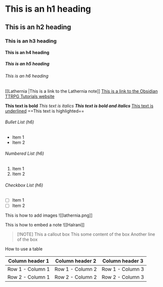 # This is an h1 heading
## This is an h2 heading
### This is an h3 heading
#### This is an h4 heading
##### This is an h5 heading
###### This is an h6 heading

[[Lathernia |This is a link to the Lathernia note]]
[This is a link to the Obsidian TTRPG Tutorials website](https://obsidianttrpgtutorials.com/Obsidian+TTRPG+Tutorials/Getting+Started/Getting+Started)

**This text is bold**
*This text is italics*
***This text is bold and italics***
<u>This text is underlined</u>
==This text is highlighted==

###### Bullet List (h6)
- Item 1
- Item 2

###### Numbered List (h6)
1. Item 1
2. Item 2

###### Checkbox List (h6)
- [ ] Item 1
- [ ] Item 2

This is how to add images
![[lathernia.png]]

This is how to embed a note
![[Halrani]]

> [!NOTE] This a callout box
> This some content of the box
> Another line of the box

How to use a table

| Column  header 1 | Column header  2 | Column header  3 |
| ---------------- | ---------------- | ---------------- |
| Row 1 - Column 1 | Row 1 - Column 2 | Row 1 - Column 3 |
| Row 2 - Column 1 | Row 2 - Column 2 | Row 2 - Column 3 |

